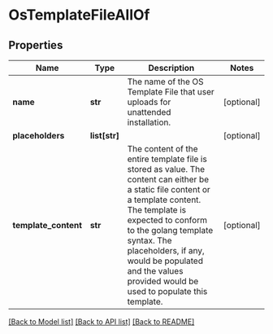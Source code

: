 # OsTemplateFileAllOf

## Properties
Name | Type | Description | Notes
------------ | ------------- | ------------- | -------------
**name** | **str** | The name of the OS Template File that user uploads for unattended installation.   | [optional] 
**placeholders** | **list[str]** |  | [optional] 
**template_content** | **str** | The content of the entire template file is stored as value. The content can either be a static file content or a template content.  The template is expected to conform to the golang template syntax.  The placeholders, if any, would be populated and the values provided would be  used to populate this template.     | [optional] 

[[Back to Model list]](../README.md#documentation-for-models) [[Back to API list]](../README.md#documentation-for-api-endpoints) [[Back to README]](../README.md)


